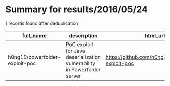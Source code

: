 
# Summary for results/2016/05/24
    
1 records found after deduplication

| full_name | description | html_url | matched_list | matched_count | pushed_at | size | stargazers_count | language | forks_count |
|--------------------------------|--------------------------------------------------------------------------|---------------------------------------------------|----------------------------------|-----------------|---------------------------|--------|--------------------|------------|---------------|
| h0ng10/powerfolder-exploit-poc | PoC exploit for Java deserialization vulnerability in Powerfolder server | https://github.com/h0ng10/powerfolder-exploit-poc | ['exploit', 'vulnerability poc'] | 2 | 2016-05-24 07:57:01+00:00 | 12492 | 0 | Java | 0 |
